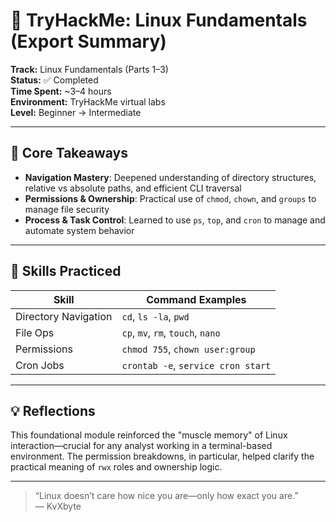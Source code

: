 # 🐧 TryHackMe: Linux Fundamentals (Export Summary)

**Track:** Linux Fundamentals (Parts 1–3)  
**Status:** ✅ Completed  
**Time Spent:** ~3–4 hours  
**Environment:** TryHackMe virtual labs  
**Level:** Beginner → Intermediate

---

## 🔑 Core Takeaways

- **Navigation Mastery**: Deepened understanding of directory structures, relative vs absolute paths, and efficient CLI traversal
- **Permissions & Ownership**: Practical use of `chmod`, `chown`, and `groups` to manage file security
- **Process & Task Control**: Learned to use `ps`, `top`, and `cron` to manage and automate system behavior

---

## 🧠 Skills Practiced

| Skill               | Command Examples                  |
|---------------------|-----------------------------------|
| Directory Navigation| `cd`, `ls -la`, `pwd`             |
| File Ops            | `cp`, `mv`, `rm`, `touch`, `nano` |
| Permissions         | `chmod 755`, `chown user:group`   |
| Cron Jobs           | `crontab -e`, `service cron start`|

---

## 💡 Reflections

This foundational module reinforced the "muscle memory" of Linux interaction—crucial for any analyst working in a terminal-based environment. The permission breakdowns, in particular, helped clarify the practical meaning of `rwx` roles and ownership logic.

---

> “Linux doesn’t care how nice you are—only how exact you are.”  
> — KvXbyte
